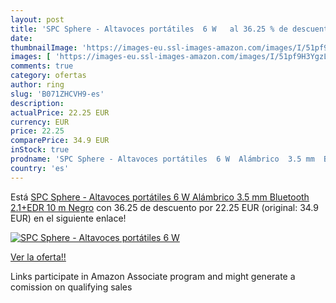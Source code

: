 ```yaml
---
layout: post
title: 'SPC Sphere - Altavoces portátiles  6 W   al 36.25 % de descuento'
date: 
thumbnailImage: 'https://images-eu.ssl-images-amazon.com/images/I/51pf9H3YgzL._SL200_.jpg'
images: [ 'https://images-eu.ssl-images-amazon.com/images/I/51pf9H3YgzL._SL200_.jpg' ]
comments: true
category: ofertas
author: ring
slug: 'B071ZHCVH9-es'
description:
actualPrice: 22.25 EUR
currency: EUR
price: 22.25
comparePrice: 34.9 EUR
inStock: true
prodname: 'SPC Sphere - Altavoces portátiles  6 W  Alámbrico  3.5 mm  Bluetooth 2.1+EDR  10 m   Negro'
country: 'es'
---
```


Está [SPC Sphere - Altavoces portátiles  6 W  Alámbrico  3.5 mm  Bluetooth 2.1+EDR  10 m   Negro](https://www.amazon.es/dp/B071ZHCVH9/?tag=tolees-21) con 36.25 de descuento por 22.25 EUR (original: 34.9 EUR) en el siguiente enlace!

[![SPC Sphere - Altavoces portátiles  6 W  ](https://images-eu.ssl-images-amazon.com/images/I/51pf9H3YgzL._SL200_.jpg)](https://www.amazon.es/dp/B071ZHCVH9/?tag=tolees-21)

[Ver la oferta!!](https://www.amazon.es/dp/B071ZHCVH9/?tag=tolees-21)

Links participate in Amazon Associate program and might generate a comission on qualifying sales


